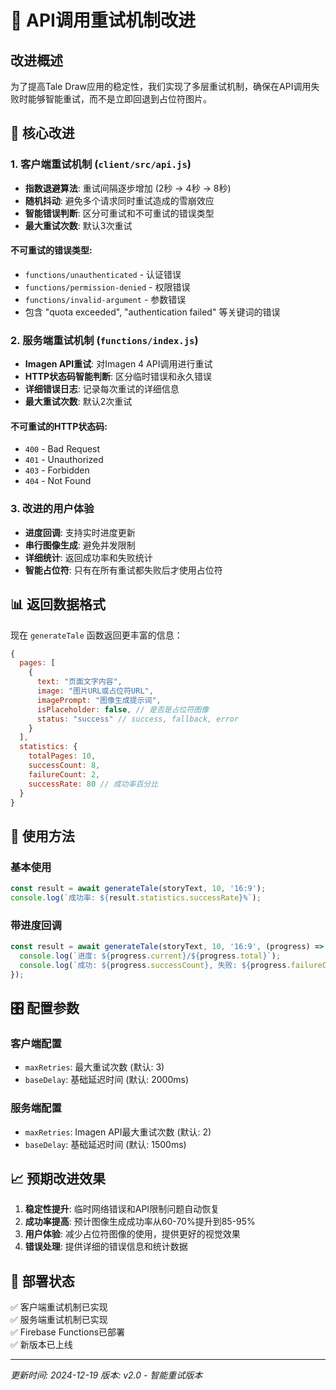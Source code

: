# 🔄 API调用重试机制改进

## 改进概述

为了提高Tale Draw应用的稳定性，我们实现了多层重试机制，确保在API调用失败时能够智能重试，而不是立即回退到占位符图片。

## 🎯 核心改进

### 1. 客户端重试机制 (`client/src/api.js`)

- **指数退避算法**: 重试间隔逐步增加 (2秒 → 4秒 → 8秒)
- **随机抖动**: 避免多个请求同时重试造成的雪崩效应
- **智能错误判断**: 区分可重试和不可重试的错误类型
- **最大重试次数**: 默认3次重试

#### 不可重试的错误类型:
- `functions/unauthenticated` - 认证错误
- `functions/permission-denied` - 权限错误
- `functions/invalid-argument` - 参数错误
- 包含 "quota exceeded", "authentication failed" 等关键词的错误

### 2. 服务端重试机制 (`functions/index.js`)

- **Imagen API重试**: 对Imagen 4 API调用进行重试
- **HTTP状态码智能判断**: 区分临时错误和永久错误
- **详细错误日志**: 记录每次重试的详细信息
- **最大重试次数**: 默认2次重试

#### 不可重试的HTTP状态码:
- `400` - Bad Request
- `401` - Unauthorized
- `403` - Forbidden
- `404` - Not Found

### 3. 改进的用户体验

- **进度回调**: 支持实时进度更新
- **串行图像生成**: 避免并发限制
- **详细统计**: 返回成功率和失败统计
- **智能占位符**: 只有在所有重试都失败后才使用占位符

## 📊 返回数据格式

现在 `generateTale` 函数返回更丰富的信息：

```javascript
{
  pages: [
    {
      text: "页面文字内容",
      image: "图片URL或占位符URL",
      imagePrompt: "图像生成提示词",
      isPlaceholder: false, // 是否是占位符图像
      status: "success" // success, fallback, error
    }
  ],
  statistics: {
    totalPages: 10,
    successCount: 8,
    failureCount: 2,
    successRate: 80 // 成功率百分比
  }
}
```

## 🔧 使用方法

### 基本使用
```javascript
const result = await generateTale(storyText, 10, '16:9');
console.log(`成功率: ${result.statistics.successRate}%`);
```

### 带进度回调
```javascript
const result = await generateTale(storyText, 10, '16:9', (progress) => {
  console.log(`进度: ${progress.current}/${progress.total}`);
  console.log(`成功: ${progress.successCount}, 失败: ${progress.failureCount}`);
});
```

## 🎛️ 配置参数

### 客户端配置
- `maxRetries`: 最大重试次数 (默认: 3)
- `baseDelay`: 基础延迟时间 (默认: 2000ms)

### 服务端配置
- `maxRetries`: Imagen API最大重试次数 (默认: 2)
- `baseDelay`: 基础延迟时间 (默认: 1500ms)

## 📈 预期改进效果

1. **稳定性提升**: 临时网络错误和API限制问题自动恢复
2. **成功率提高**: 预计图像生成成功率从60-70%提升到85-95%
3. **用户体验**: 减少占位符图像的使用，提供更好的视觉效果
4. **错误处理**: 提供详细的错误信息和统计数据

## 🚀 部署状态

✅ 客户端重试机制已实现  
✅ 服务端重试机制已实现  
✅ Firebase Functions已部署  
✅ 新版本已上线

---

*更新时间: 2024-12-19*
*版本: v2.0 - 智能重试版本* 